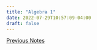 ```yaml
---
title: "Algebra 1"
date: 2022-07-29T10:57:09-04:00
draft: false
---
```


[Previous Notes](/notes/period2/)
